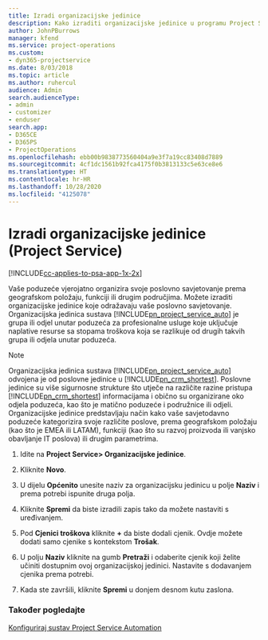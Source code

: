 ```yaml
---
title: Izradi organizacijske jedinice
description: Kako izraditi organizacijske jedinice u programu Project Service
author: JohnPBurrows
manager: kfend
ms.service: project-operations
ms.custom:
- dyn365-projectservice
ms.date: 8/03/2018
ms.topic: article
ms.author: ruhercul
audience: Admin
search.audienceType:
- admin
- customizer
- enduser
search.app:
- D365CE
- D365PS
- ProjectOperations
ms.openlocfilehash: ebb00b9838773560404a9e3f7a19cc83408d7889
ms.sourcegitcommit: 4cf1dc1561b92fca4175f0b3813133c5e63ce8e6
ms.translationtype: HT
ms.contentlocale: hr-HR
ms.lasthandoff: 10/28/2020
ms.locfileid: "4125078"
---
```

# <a name="create-organizational-units-project-service"></a>Izradi organizacijske jedinice (Project Service)

[!INCLUDE[cc-applies-to-psa-app-1x-2x](../includes/cc-applies-to-psa-app-1x-2x.md)]

Vaše poduzeće vjerojatno organizira svoje poslovno savjetovanje prema geografskom položaju, funkciji ili drugim područjima. Možete izraditi organizacijske jedinice koje odražavaju vaše poslovno savjetovanje. Organizacijska jedinica sustava [!INCLUDE[pn_project_service_auto](../includes/pn-project-service-auto.md)] je grupa ili odjel unutar poduzeća za profesionalne usluge koje uključuje naplative resurse sa stopama troškova koja se razlikuje od drugih takvih grupa ili odjela unutar poduzeća.  
  
> [!NOTE]
>  Organizacijska jedinica sustava [!INCLUDE[pn_project_service_auto](../includes/pn-project-service-auto.md)] odvojena je od poslovne jedinice u [!INCLUDE[pn_crm_shortest](../includes/pn-crm-shortest.md)]. Poslovne jedinice su više sigurnosne strukture što utječe na različite razine pristupa [!INCLUDE[pn_crm_shortest](../includes/pn-crm-shortest.md)] informacijama i obično su organizirane oko odjela poduzeća, kao što je matično poduzeće i podružnice ili odjeli. Organizacijske jedinice predstavljaju način kako vaše savjetodavno poduzeće kategorizira svoje različite poslove, prema geografskom položaju (kao što je EMEA ili LATAM), funkciji (kao što su razvoj proizvoda ili vanjsko obavljanje IT poslova) ili drugim parametrima.  
  
1.  Idite na **Project Service> Organizacijske jedinice**.  
  
2.  Kliknite **Novo**.  
  
3.  U dijelu **Općenito** unesite naziv za organizacijsku jedinicu u polje **Naziv** i prema potrebi ispunite druga polja.  
  
4.  Kliknite **Spremi** da biste izradili zapis tako da možete nastaviti s uređivanjem.  
  
5.  Pod **Cjenici troškova** kliknite **+** da biste dodali cjenik. Ovdje možete dodati samo cjenike s kontekstom **Trošak**.  
  
6.  U polju **Naziv** kliknite na gumb **Pretraži** i odaberite cjenik koji želite učiniti dostupnim ovoj organizacijskoj jedinici. Nastavite s dodavanjem cjenika prema potrebi.  
  
7.  Kada ste završili, kliknite **Spremi** u donjem desnom kutu zaslona.  
  
### <a name="see-also"></a>Također pogledajte  
 [Konfiguriraj sustav Project Service Automation](../psa/configure.md)
